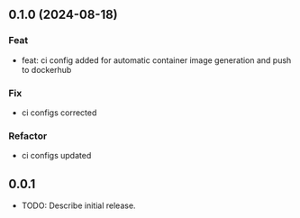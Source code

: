 ## 0.1.0 (2024-08-18)

### Feat

- feat: ci config added for automatic container image generation and push to dockerhub

### Fix

- ci configs corrected

### Refactor

- ci configs updated

## 0.0.1

* TODO: Describe initial release.
